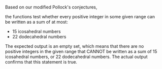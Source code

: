 Based on our modified Pollock's conjectures, 

the functions test whether every positive integer in some given range can be written as a sum of at most:
- 15 icosahedral numbers
- 22 dodecahedral numbers

The expected output is an empty set, which means that there are no positive integers in the given range that CANNOT be written as a sum of 15 icosahedral numbers,
or 22 dodecahedral numbers. The actual output confirms that this statement is true.
